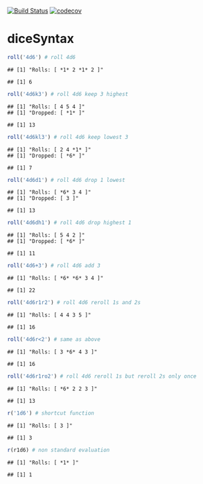 
[![Build Status](https://travis-ci.org/oganm/diceSyntax.svg?branch=master)](https://travis-ci.org/oganm/diceSyntax) [![codecov](https://codecov.io/gh/oganm/diceSyntax/branch/master/graph/badge.svg)](https://codecov.io/gh/oganm/diceSyntax)

diceSyntax
==========

``` r
roll('4d6') # roll 4d6
```

    ## [1] "Rolls: [ *1* 2 *1* 2 ]"

    ## [1] 6

``` r
roll('4d6k3') # roll 4d6 keep 3 highest
```

    ## [1] "Rolls: [ 4 5 4 ]"
    ## [1] "Dropped: [ *1* ]"

    ## [1] 13

``` r
roll('4d6kl3') # roll 4d6 keep lowest 3
```

    ## [1] "Rolls: [ 2 4 *1* ]"
    ## [1] "Dropped: [ *6* ]"

    ## [1] 7

``` r
roll('4d6d1') # roll 4d6 drop 1 lowest
```

    ## [1] "Rolls: [ *6* 3 4 ]"
    ## [1] "Dropped: [ 3 ]"

    ## [1] 13

``` r
roll('4d6dh1') # roll 4d6 drop highest 1
```

    ## [1] "Rolls: [ 5 4 2 ]"
    ## [1] "Dropped: [ *6* ]"

    ## [1] 11

``` r
roll('4d6+3') # roll 4d6 add 3
```

    ## [1] "Rolls: [ *6* *6* 3 4 ]"

    ## [1] 22

``` r
roll('4d6r1r2') # roll 4d6 reroll 1s and 2s
```

    ## [1] "Rolls: [ 4 4 3 5 ]"

    ## [1] 16

``` r
roll('4d6r<2') # same as above
```

    ## [1] "Rolls: [ 3 *6* 4 3 ]"

    ## [1] 16

``` r
roll('4d6r1ro2') # roll 4d6 reroll 1s but reroll 2s only once
```

    ## [1] "Rolls: [ *6* 2 2 3 ]"

    ## [1] 13

``` r
r('1d6') # shortcut function
```

    ## [1] "Rolls: [ 3 ]"

    ## [1] 3

``` r
r(r1d6) # non standard evaluation
```

    ## [1] "Rolls: [ *1* ]"

    ## [1] 1
